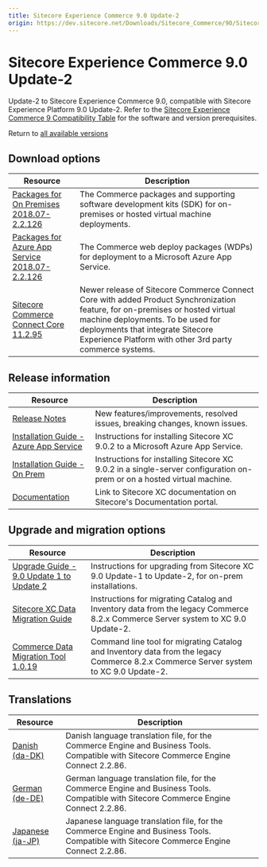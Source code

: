 ```yaml
---
title: Sitecore Experience Commerce 9.0 Update-2
origin: https://dev.sitecore.net/Downloads/Sitecore_Commerce/90/Sitecore_Experience_Commerce_90_Update2.aspx
---
```


# Sitecore Experience Commerce 9.0 Update-2

Update-2 to Sitecore Experience Commerce 9.0, compatible with Sitecore Experience Platform 9.0 Update-2. Refer to the [Sitecore Experience Commerce 9 Compatibility Table](https://kb.sitecore.net/articles/804595) for the software and version prerequisites.

Return to [all available versions](/Downloads/Sitecore_Commerce)

## Download options

 | Resource | Description |
 | --- | --- |
 | [Packages for On Premises 2018.07-2.2.126](https://sitecoredev.azureedge.net/~/media/F374366CA5C649C99B09D35D5EF1BFCE.ashx?date=20180910T043426) | The Commerce packages and supporting software development kits (SDK) for on-premises or hosted virtual machine deployments. |
 | [Packages for Azure App Service 2018.07-2.2.126](https://sitecoredev.azureedge.net/~/media/36239F63871841BF822BF18DC5E2D536.ashx?date=20180910T043426) | The Commerce web deploy packages (WDPs) for deployment to a Microsoft Azure App Service. |
 | [Sitecore Commerce Connect Core 11.2.95](https://sitecoredev.azureedge.net/~/media/E478ADA195264708A10A126270296D68.ashx?date=20180910T043434) | Newer release of Sitecore Commerce Connect Core with added Product Synchronization feature, for on-premises or hosted virtual machine deployments. To be used for deployments that integrate Sitecore Experience Platform with other 3rd party commerce systems. |

## Release information

 | Resource | Description |
 | --- | --- |
 | [Release Notes](https://dev.sitecore.net:443/downloads/Sitecore%20Commerce/90/Sitecore%20Experience%20Commerce%2090%20Update2/Release%20Notes) | New features/improvements, resolved issues, breaking changes, known issues. |
 | [Installation Guide - Azure App Service](https://sitecoredev.azureedge.net/~/media/153A8F514A0F41B2A9ADBE4727A7D810.ashx?date=20200519T153513) | Instructions for installing Sitecore XC 9.0.2 to a Microsoft Azure App Service. |
 | [Installation Guide - On Prem](https://sitecoredev.azureedge.net/~/media/C9E939E2BD7040389714D4F48CFE7DAF.ashx?date=20200519T153340) | Instructions for installing Sitecore XC 9.0.2 in a single-server configuration on-prem or on a hosted virtual machine. |
 | [Documentation](https://doc.sitecore.com) | Link to Sitecore XC documentation on Sitecore's Documentation portal. |

## Upgrade and migration options

 | Resource | Description |
 | --- | --- |
 | [Upgrade Guide - 9.0 Update 1 to Update 2](https://sitecoredev.azureedge.net/~/media/46BE04148B4649E4ADC95217D53FE3A9.ashx?date=20200519T154237) | Instructions for upgrading from Sitecore XC 9.0 Update-1 to Update-2, for on-prem installations. |
 | [Sitecore XC Data Migration Guide](https://sitecoredev.azureedge.net/~/media/1F2BEBF1D3AA462E83855A7D87E00F13.ashx?date=20200519T154503) | Instructions for migrating Catalog and Inventory data from the legacy Commerce 8.2.x Commerce Server system to XC 9.0 Update-2. |
 | [Commerce Data Migration Tool 1.0.19](https://sitecoredev.azureedge.net/~/media/FF05BE4950254E7F8B42A14F6FC7B335.ashx?date=20180910T043427) | Command line tool for migrating Catalog and Inventory data from the legacy Commerce 8.2.x Commerce Server system to XC 9.0 Update-2. |

## Translations

 | Resource | Description |
 | --- | --- |
 | [Danish (da-DK)](https://sitecoredev.azureedge.net/~/media/1CE3580D9547474F8327C5116F6390D9.ashx?date=20180910T043427) | Danish language translation file, for the Commerce Engine and Business Tools. Compatible with Sitecore Commerce Engine Connect 2.2.86. |
 | [German (de-DE)](https://sitecoredev.azureedge.net/~/media/54BD9FFC642C4EA4BBB150BF86351B25.ashx?date=20180910T043427) | German language translation file, for the Commerce Engine and Business Tools. Compatible with Sitecore Commerce Engine Connect 2.2.86. |
 | [Japanese (ja-JP)](https://sitecoredev.azureedge.net/~/media/036BC8C94A09489FA8922D296B89E7E7.ashx?date=20180910T043427) | Japanese language translation file, for the Commerce Engine and Business Tools. Compatible with Sitecore Commerce Engine Connect 2.2.86. |